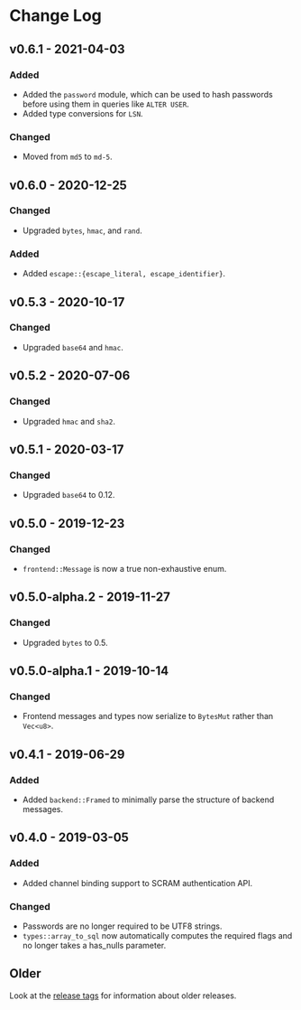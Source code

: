 # Change Log

## v0.6.1 - 2021-04-03

### Added

* Added the `password` module, which can be used to hash passwords before using them in queries like `ALTER USER`.
* Added type conversions for `LSN`.

### Changed

* Moved from `md5` to `md-5`.

## v0.6.0 - 2020-12-25

### Changed

* Upgraded `bytes`, `hmac`, and `rand`.

### Added

* Added `escape::{escape_literal, escape_identifier}`.

## v0.5.3 - 2020-10-17

### Changed

* Upgraded `base64` and `hmac`.

## v0.5.2 - 2020-07-06

### Changed

* Upgraded `hmac` and `sha2`.

## v0.5.1 - 2020-03-17

### Changed

* Upgraded `base64` to 0.12.

## v0.5.0 - 2019-12-23

### Changed

* `frontend::Message` is now a true non-exhaustive enum.

## v0.5.0-alpha.2 - 2019-11-27

### Changed

* Upgraded `bytes` to 0.5.

## v0.5.0-alpha.1 - 2019-10-14

### Changed

* Frontend messages and types now serialize to `BytesMut` rather than `Vec<u8>`.

## v0.4.1 - 2019-06-29

### Added

* Added `backend::Framed` to minimally parse the structure of backend messages.

## v0.4.0 - 2019-03-05

### Added

* Added channel binding support to SCRAM authentication API.

### Changed

* Passwords are no longer required to be UTF8 strings.
* `types::array_to_sql` now automatically computes the required flags and no longer takes a has_nulls parameter.

## Older

Look at the [release tags] for information about older releases.

[release tags]: https://github.com/sfackler/rust-postgres/releases
